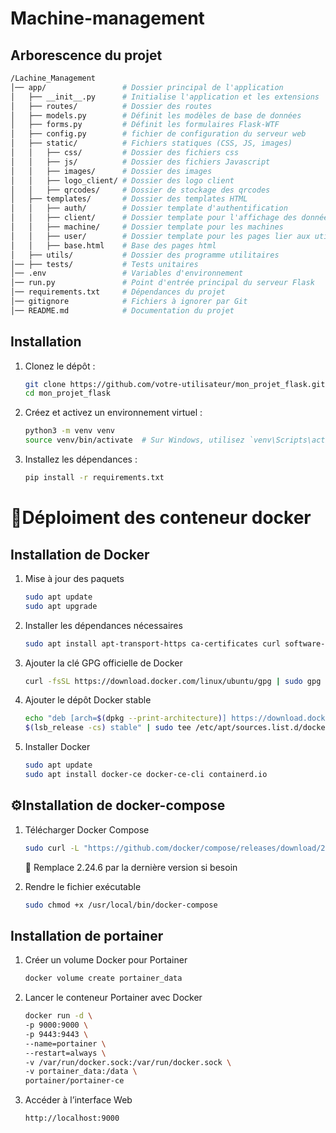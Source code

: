 # Machine-management

## Arborescence du projet

```bash
/Lachine_Management
│── app/                 # Dossier principal de l'application
│   ├── __init__.py      # Initialise l'application et les extensions
│   ├── routes/          # Dossier des routes
│   ├── models.py        # Définit les modèles de base de données
│   ├── forms.py         # Définit les formulaires Flask-WTF
│   ├── config.py        # fichier de configuration du serveur web
│   ├── static/          # Fichiers statiques (CSS, JS, images)
│   │   ├── css/         # Dossier des fichiers css
│   │   ├── js/          # Dossier des fichiers Javascript
│   │   ├── images/      # Dossier des images
│   │   ├── logo_client/ # Dossier des logo client
│   │   ├── qrcodes/     # Dossier de stockage des qrcodes
│   ├── templates/       # Dossier des templates HTML
│   │   ├── auth/        # Dossier template d'authentification
│   │   ├── client/      # Dossier template pour l'affichage des données des clients
│   │   ├── machine/     # Dossier template pour les machines
│   │   ├── user/        # Dossier template pour les pages lier aux utilisateurs
│   │   ├── base.html    # Base des pages html
│   ├── utils/           # Dossier des programme utilitaires
│── ├── tests/           # Tests unitaires
│── .env                 # Variables d'environnement
│── run.py               # Point d'entrée principal du serveur Flask
│── requirements.txt     # Dépendances du projet
│── gitignore            # Fichiers à ignorer par Git
│── README.md            # Documentation du projet
```


## Installation

1. Clonez le dépôt :
    ```bash
    git clone https://github.com/votre-utilisateur/mon_projet_flask.git
    cd mon_projet_flask
    ```

2. Créez et activez un environnement virtuel :
    ```bash
    python3 -m venv venv
    source venv/bin/activate  # Sur Windows, utilisez `venv\Scripts\activate`
    ```

3. Installez les dépendances :
    ```bash
    pip install -r requirements.txt
    ```

# 🐳Déploiment des conteneur docker
## Installation de Docker

1. Mise à jour des paquets
    ```bash
    sudo apt update
    sudo apt upgrade
    ```

2. Installer les dépendances nécessaires
    ```bash
    sudo apt install apt-transport-https ca-certificates curl software-properties-common lsb-release
    ```

3. Ajouter la clé GPG officielle de Docker
    ```bash
    curl -fsSL https://download.docker.com/linux/ubuntu/gpg | sudo gpg --dearmor -o /etc/apt/trusted.gpg.d/docker.gpg
    ```

4. Ajouter le dépôt Docker stable
    ```bash
    echo "deb [arch=$(dpkg --print-architecture)] https://download.docker.com/linux/ubuntu \
    $(lsb_release -cs) stable" | sudo tee /etc/apt/sources.list.d/docker.list > /dev/null
    ```

5. Installer Docker
    ```bash
    sudo apt update
    sudo apt install docker-ce docker-ce-cli containerd.io
    ```

## ⚙️Installation de docker-compose

1. Télécharger Docker Compose
    ```bash
    sudo curl -L "https://github.com/docker/compose/releases/download/2.24.6/docker-compose-$(uname -s)-$(uname -m)" -o /usr/local/bin/docker-compose
    ```
    📌 Remplace 2.24.6 par la dernière version si besoin

2. Rendre le fichier exécutable
    ```bash
    sudo chmod +x /usr/local/bin/docker-compose
    ```
## Installation de portainer

1. Créer un volume Docker pour Portainer
    ```bash
    docker volume create portainer_data
    ```

2. Lancer le conteneur Portainer avec Docker
    ```bash
    docker run -d \
    -p 9000:9000 \
    -p 9443:9443 \
    --name=portainer \
    --restart=always \
    -v /var/run/docker.sock:/var/run/docker.sock \
    -v portainer_data:/data \
    portainer/portainer-ce
    ```

3. Accéder à l’interface Web
    ```bash
    http://localhost:9000
    ```
